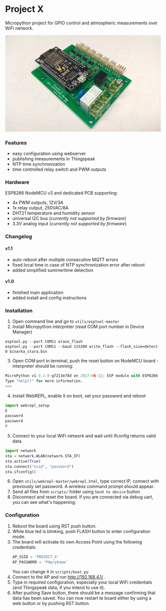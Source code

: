 # Project X

Micropython project for GPIO control and atmospheric measurements over WiFi network.

![Project X](Project_X_small.jpg)

### Features
* easy configuration using webserver
* publishing measurements in Thingspeak
* NTP time synchronization
* time controlled relay switch and PWM outputs

### Hardware
ESP8266 NodeMCU v3 and dedicated PCB supporting:
* 4x PWM outputs, 12V/3A
* 1x relay output, 250VAC/8A
* DHT21 temperature and humidity sensor
* universal I2C bus (*currently not supported by firmware*)
* 3.3V analog input (*currently not supported by firmware*) 

### Changelog

#### v1.1

- auto-reboot after multiple consecutive MQTT errors
- fixed local time in case of NTP synchronization error after reboot
- added simplified summertime detection

#### v1.0

- finished main application
- added install and config instructions

### Installation
1. Open command line and go to `utils/esptool-master`
2. Install Micropython interpreter (read COM port number in Device Manager)
```
esptool.py --port COM11 erase_flash
esptool.py --port COM11 --baud 115200 write_flash --flash_size=detect 0 binarka_stara.bin
```
3. Open COM port in terminal, push the reset button on NodeMCU board - interpreter should be running:
```python
MicroPython v1.9.1-8-g7213e78d on 2017-06-12; ESP module with ESP8266
Type "help()" for more information.
>>> 
```
4. Install WebREPL, enable it on boot, set your password and reboot
```python
import webrepl_setup
E
password
password
Y
```
5. Connect to your local WiFi network and wait until ifconfig returns valid data
```python
import network
sta = network.WLAN(network.STA_IF)
sta.active(True)
sta.connect("ssid", "password")
sta.ifconfig()
```
6. Open `utils/webrepl-master/webrepl.html`, type correct IP, connect with previously set password. A wireless command prompt should appear.
7. Send all files from `scripts/` folder using `Send to device` button
8. Disconnect and reset the board. If you are connected via debug uart, you can see what's happening.

### Configuration
1. Reboot the board using RST push button.
2. While blue led is blinking, push FLASH button to enter configuration mode.
3. The board will activate its own Access Point using the following credentials:
    ```python
    AP_SSID = 'PROJECT_X'
    AP_PASSWORD = 'P4prykowe'
    ```
    You can change it in `scripts/boot.py`.
4. Connect to the AP and run http://192.168.4.1/ .
5. Type in required configuration, especially your local WiFi credentials (and Thingspeak data, if you intend to use it).
6. After pushing Save button, there should be a message confirming that data has been saved. You can now restart te board either by using a web button or by pushing RST button.